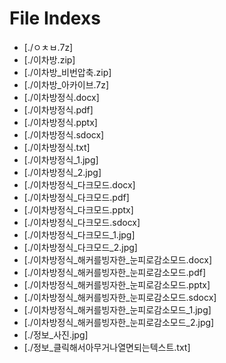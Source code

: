 # File Indexs

 - [./ㅇㅊㅂ.7z]
 - [./이차방.zip]
- [./이차방_비번압축.zip]
- [./이차방_아카이브.7z]
- [./이차방정식.docx]
- [./이차방정식.pdf]
- [./이차방정식.pptx]
- [./이차방정식.sdocx]
- [./이차방정식.txt]
- [./이차방정식_1.jpg]
- [./이차방정식_2.jpg]
- [./이차방정식_다크모드.docx]
- [./이차방정식_다크모드.pdf]
- [./이차방정식_다크모드.pptx]
- [./이차방정식_다크모드.sdocx]
- [./이차방정식_다크모드_1.jpg]
- [./이차방정식_다크모드_2.jpg]
- [./이차방정식_해커를빙자한_눈피로감소모드.docx]
- [./이차방정식_해커를빙자한_눈피로감소모드.pdf]
- [./이차방정식_해커를빙자한_눈피로감소모드.pptx]
- [./이차방정식_해커를빙자한_눈피로감소모드.sdocx]
- [./이차방정식_해커를빙자한_눈피로감소모드_1.jpg]
- [./이차방정식_해커를빙자한_눈피로감소모드_2.jpg]
- [./정보_사진.jpg]
- [./정보_클릭해서아무거나열면되는텍스트.txt]
